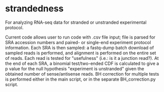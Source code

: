 # strandedness
For analyzing RNA-seq data for stranded or unstranded experimental protocol.

Current code allows user to run code with .csv file input; file is parsed for SRA accession numbers and paired- or single-end experiment protocol information.  Each SRA is then sampled: a fastq-dump batch download of sampled reads is performed, and alignment is performed on the entire set of reads.  Each read is tested for "usefulness" (i.e.: is it a junction read?).  At the end of each SRA, a binomial test/two-ended CDF is calculated to give a p value for the null hypothesis "experiment is unstranded" given the obtained number of sense/antisense reads.  BH correction for multiple tests is performed either in the main script, or in the separate BH_correction.py script.
